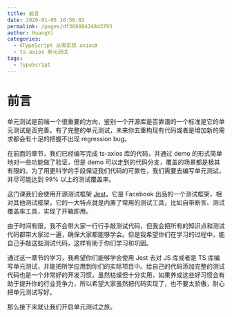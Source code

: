 ```yaml
---
title: 前言
date: 2020-01-05 10:56:02
permalink: /pages/df36888424843793
author: HuangYi
categories:
  - 《TypeScript 从零实现 axios》
  - ts-axios 单元测试
tags:
  - TypeScript
---
```

# 前言

单元测试是前端一个很重要的方向，鉴别一个开源库是否靠谱的一个标准是它的单元测试是否完善。有了完整的单元测试，未来你去重构现有代码或者是增加新的需求都会有十足的把握不出现 regression bug。

在前面的章节，我们已经编写完成 ts-axios 库的代码，并通过 demo 的形式简单地对一些功能做了验证，但是 demo 可以走到的代码分支，覆盖的场景都是极其有限的。为了用更科学的手段保证我们代码的可靠性，我们需要去编写单元测试，并尽可能达到 99% 以上的测试覆盖率。

这门课我们会使用开源测试框架 [Jest](https://jestjs.io/en/)，它是 Facebook 出品的一个测试框架，相对其他测试框架，它的一大特点就是内置了常用的测试工具，比如自带断言、测试覆盖率工具，实现了开箱即用。

由于时间有限，我不会带大家一行行手敲测试代码，但我会把所有的知识点和测试代码都带大家过一遍，确保大家都能够学会。但是我希望你们在学习的过程中，能自己手敲这些测试代码，这样有助于你们学习和巩固。

通过这一章节的学习，我希望你们能够学会使用 Jest 去对 JS 库或者是 TS 库编写单元测试，并能把所学应用到你们的实际项目中。给自己的代码添加完整的测试代码也是一个非常好的开发习惯，虽然枯燥但十分实用，如果养成这些好习惯会有助于提升你的行业竞争力，所以希望大家虽然把代码实现了，也不要太骄傲，耐心把单元测试写好。

那么接下来就让我们开启单元测试之旅。
